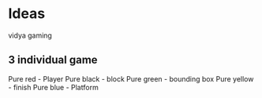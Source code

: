 # Ideas

vidya gaming

## 3 individual game

Pure red - Player
Pure black - block
Pure green - bounding box
Pure yellow - finish
Pure blue - Platform


